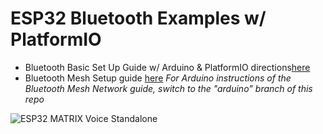 # ESP32 Bluetooth Examples w/ PlatformIO
- Bluetooth Basic Set Up Guide w/ Arduino & PlatformIO directions[here](https://www.hackster.io/matrix-labs/get-started-with-bluetooth-on-matrix-voice-esp32-d7a648)
- Bluetooth Mesh Setup guide [here](https://www.hackster.io/matrix-labs/create-a-bluetooth-mesh-of-matrix-voices-3748ba)
*For Arduino instructions of the Bluetooth Mesh Network guide, switch to the "arduino" branch of this repo*

![ESP32 MATRIX Voice Standalone](https://github.com/matrix-io/esp32-arduino-ota/blob/master/esp32-2.gif)
